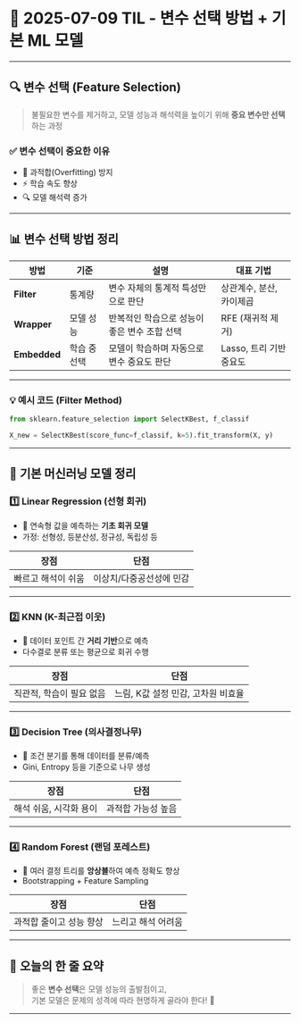# 📅 2025-07-09 TIL - 변수 선택 방법 + 기본 ML 모델

---

## 🔍 변수 선택 (Feature Selection)

> 불필요한 변수를 제거하고, 모델 성능과 해석력을 높이기 위해 **중요 변수만 선택**하는 과정

### ✅ 변수 선택이 중요한 이유
- 🎯 과적합(Overfitting) 방지  
- ⚡ 학습 속도 향상  
- 🔍 모델 해석력 증가

---

## 📊 변수 선택 방법 정리

| 방법 | 기준 | 설명 | 대표 기법 |
|------|------|------|------------|
| **Filter** | 통계량 | 변수 자체의 통계적 특성만으로 판단 | 상관계수, 분산, 카이제곱 |
| **Wrapper** | 모델 성능 | 반복적인 학습으로 성능이 좋은 변수 조합 선택 | RFE (재귀적 제거) |
| **Embedded** | 학습 중 선택 | 모델이 학습하며 자동으로 변수 중요도 판단 | Lasso, 트리 기반 중요도 |

---

### 💡 예시 코드 (Filter Method)

```python
from sklearn.feature_selection import SelectKBest, f_classif

X_new = SelectKBest(score_func=f_classif, k=5).fit_transform(X, y)
```

---

## 🤖 기본 머신러닝 모델 정리

### 1️⃣ Linear Regression (선형 회귀)

- 🎯 연속형 값을 예측하는 **기초 회귀 모델**
- 가정: 선형성, 등분산성, 정규성, 독립성 등

| 장점 | 단점 |
|------|------|
| 빠르고 해석이 쉬움 | 이상치/다중공선성에 민감 |

---

### 2️⃣ KNN (K-최근접 이웃)

- 📏 데이터 포인트 간 **거리 기반**으로 예측
- 다수결로 분류 또는 평균으로 회귀 수행

| 장점 | 단점 |
|------|------|
| 직관적, 학습이 필요 없음 | 느림, K값 설정 민감, 고차원 비효율 |

---

### 3️⃣ Decision Tree (의사결정나무)

- 🌳 조건 분기를 통해 데이터를 분류/예측
- Gini, Entropy 등을 기준으로 나무 생성

| 장점 | 단점 |
|------|------|
| 해석 쉬움, 시각화 용이 | 과적합 가능성 높음 |

---

### 4️⃣ Random Forest (랜덤 포레스트)

- 🌲 여러 결정 트리를 **앙상블**하여 예측 정확도 향상
- Bootstrapping + Feature Sampling

| 장점 | 단점 |
|------|------|
| 과적합 줄이고 성능 향상 | 느리고 해석 어려움 |

---

## 🧠 오늘의 한 줄 요약

> 좋은 **변수 선택**은 모델 성능의 출발점이고,  
> 기본 모델은 문제의 성격에 따라 현명하게 골라야 한다! 🧩

---
